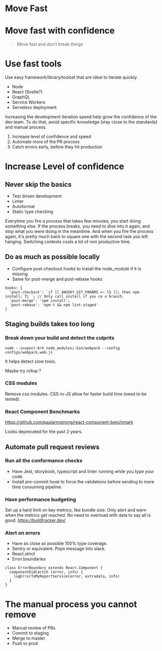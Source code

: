 # Move Fast

# Move fast with confidence

> Move fast and *don't* break things

# Use fast tools

Use easy framework/library/toolset that are ideal to iterate quickly.
  * Node
  * React (Svelte?)
  * GraphQL
  * Service Workers
  * Serveless deployment
  
Increasing the development iteration speed help grow the confidence of the dev team.
To do that, avoid specific knowledge (stay close to the standards) and manual process.

  1. Increase level of confidence and speed
  2. Automate more of the PR process
  3. Catch errors early, before they hit production

# Increase Level of confidence

## Never skip the basics
  * Test driven development
  * Linter
  * Autoformat
  * Static type checking

Everytime you fire a process that takes few minutes, you start doing something else.
If the process breaks, you need to dive into it again, and stop what you were doing in the meantime.
And when you fire the process again, it's pretty much back to square one with the second task you left hanging.
Switching contexts costs a lot of non productive time.

## Do as much as possible locally
  * Configure post-checkout hooks to install the node_module if it is missing
  * Same for post-merge and post-rebase hooks

``` JS
hooks: {
  'post-checkout': `if [[ $HUSKY_GIT_PARAMS =~ l$ ]]; then npm install; fi `; // Only call install if you co a branch.
  'post-merge': 'npm install';
  'post-rebase': 'npm t && npm lint-staged'
}
```

## Staging builds takes too long

### Break down your build and detect the culprits

``` 
node --inspect-brk node_modules/.bin/webpack --config configs/webpack.web.js
```
It helps detect slow tools. 

Maybe try rollup ?

### CSS modules
Remove css modules. CSS-in-JS allow for faster build time (need to be tested) .

### React Component Benchmarks

https://github.com/paularmstrong/react-component-benchmark

Looks deprecated for the past 2 years.

## Automate pull request reviews

### Run all the conformance checks
  * Have Jest, storybook, typescript and linter running while you type your code.
  * Install pre-commit hook to force the validations before sending to more time consuming pipeline.

### Have performance budgeting

Set up a hard limit on key metrics, like bundle size.
Only alert and warn when the metrics get reached. No need to overload with data to say all is good.
https://buildtracker.dev/

### Alert on errors

  * Have as close as possible 100% type coverage.
  * Sentry or equivalent. Pops message into slack.
  * React.strict
  * Error.boundaries

``` JS
class ErrorBoundary extends React.Component {
  componentDidCactch (error, info) {
    logErrorToMyReportService(error, extradata, info)
  } 
}
```


# The manual process you cannot remove
  * Manual review of PRs
  * Commit to staging
  * Merge to master
  * Push to prod

